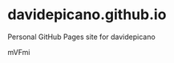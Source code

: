# davidepicano.github.io
Personal GitHub Pages site for davidepicano





























mVFmi
